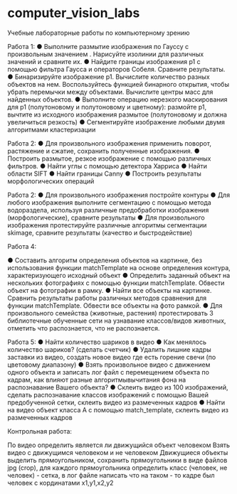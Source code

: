 # computer_vision_labs

Учебные лабораторные работы по компьютерному зрению

Работа 1:
● Выполните размытие изображения по Гауссу с произвольным значением . Нарисуйте изолинии для различных значений и сравните их.
● Найдите границы изображения p1 c помощью фильтра Гаусса и операторов Собеля. Сравните результаты.
● Бинаризируйте изображение p1. Вычислите количество разных объектов на нем. Воспользуйтесь функцией бинарного открытия, чтобы убрать перемычки между объектами. Вычислите центры масс для найденных объектов.
● Выполните операцию нерезкого маскирования для p1 (полутоновому и полутоновому и цветному): размойте p1, вычтите из исходного изображения размытое (полутоновому и должна увеличиться резкость)
● Сегментируйте изображение любыми двумя алгоритмами кластеризации

Работа 2: 
●  Для произвольного изображения применить поворот,
растяжение и сжатие, сохранить полученные изображения.
●  Построить размытое, резкое изображение с помощью
различных фильтров.
●  Найти углы с помощью детектора Харриса
●  Найти области SIFT
●  Найти границы Canny
●  Построить результаты морфологических операций

Работа 2:
●  Для произвольного изображения постройте контуры
●  Для любого изображения выполните сегментацию с помощью
метода водораздела, используя различные предобработки
изображения (морфологические), сравните результаты
●  Для произвольного изображения протестируйте различные
алгоритмы сегментации skimage, сравните результаты
(качество и быстродействие)

Работа 4:

●  Составить алгоритм определения объектов на
картинке, без использования функции matchTemplate
на основе определения контура, характеризующего
исходный объект
●  Определить заданный объект на нескольких
фотографиях с помощью функции matchTemplate.
Обвести объект на фотографии в рамку.
●  Найти все объекты на картинке. Сравнить результаты
работы различных методов сравнения для функции
matchTemplate. Обвести все объекты на фото рамкой.
●  Для произвольного семейства (животные, растения)
протестировать 3 библиотечные обученные сети на
узнавание классов/видов животных, отметить что
распознается, что не распознается.

Работа 5:
● Найти количество шариков в видео
●  Как менялось количество шариков? (сделать счетчик)
● Удалить лишние кадры заставки из видео, создать новое видео где есть горение свечи (по цветовому
диапазону)
●  Взять произвольное видео с движением одного объекта и записать лог файл с перемещением
объекта по кадрам, как влияют разные алгоритмывычитания фона на распознавание Вашего
объекта?
●  Склеить видео из 100 изображений, сделать распознавание классов изображений с помощью Вашей
предобученной сетки, склеить видео из размеченных кадров
●  Найти на видео объект класса А с помощью match_template, склеить видео из размеченных кадров


Контрольная работа:

По видео определить является ли движущийся объект человеком
Взять видео с движущимся человеком и не человеком
Движущиеся объекты выделить прямоугольником, сохранить
прямоугольники в виде файлов jpg (crop), для каждого прямоугольника
определить класс (человек, не человек) - сетка, в лог файле написать что на
таком - то кадре был человек с кординатами x1,y1,x2,y2


